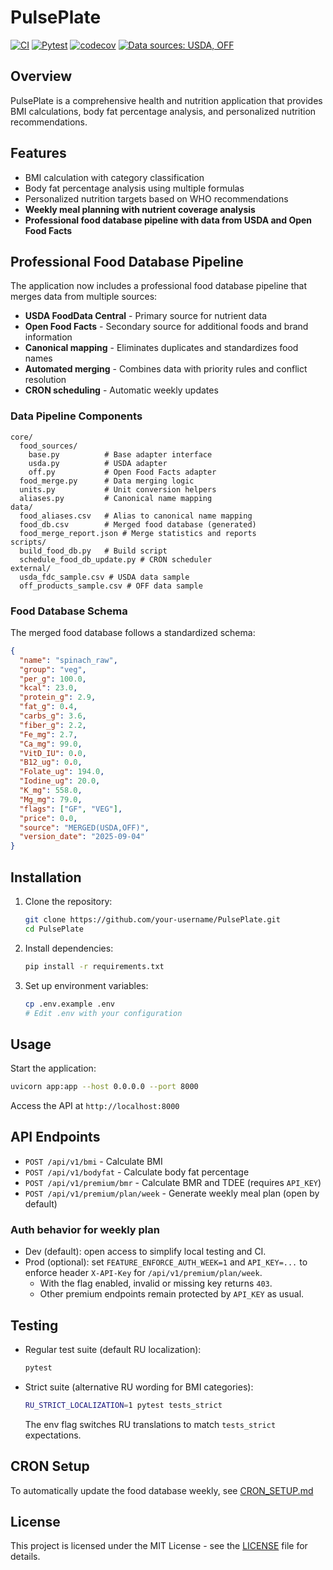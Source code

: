 # PulsePlate

[![CI](https://github.com/your-username/PulsePlate/actions/workflows/ci.yml/badge.svg)](https://github.com/your-username/PulsePlate/actions/workflows/ci.yml)
[![Pytest](https://github.com/your-username/PulsePlate/actions/workflows/python-tests.yml/badge.svg)](https://github.com/your-username/PulsePlate/actions/workflows/python-tests.yml)
[![codecov](https://codecov.io/gh/your-username/PulsePlate/branch/main/graph/badge.svg)](https://codecov.io/gh/your-username/PulsePlate)
[![Data sources: USDA, OFF](https://img.shields.io/badge/Data%20sources-USDA%2C%20OFF-brightgreen)](DATA_SOURCES.md)

## Overview

PulsePlate is a comprehensive health and nutrition application that provides BMI calculations, body fat percentage analysis, and personalized nutrition recommendations.

## Features

- BMI calculation with category classification
- Body fat percentage analysis using multiple formulas
- Personalized nutrition targets based on WHO recommendations
- **Weekly meal planning with nutrient coverage analysis**
- **Professional food database pipeline with data from USDA and Open Food Facts**

## Professional Food Database Pipeline

The application now includes a professional food database pipeline that merges data from multiple sources:

- **USDA FoodData Central** - Primary source for nutrient data
- **Open Food Facts** - Secondary source for additional foods and brand information
- **Canonical mapping** - Eliminates duplicates and standardizes food names
- **Automated merging** - Combines data with priority rules and conflict resolution
- **CRON scheduling** - Automatic weekly updates

### Data Pipeline Components

```
core/
  food_sources/
    base.py          # Base adapter interface
    usda.py          # USDA adapter
    off.py           # Open Food Facts adapter
  food_merge.py      # Data merging logic
  units.py           # Unit conversion helpers
  aliases.py         # Canonical name mapping
data/
  food_aliases.csv   # Alias to canonical name mapping
  food_db.csv        # Merged food database (generated)
  food_merge_report.json # Merge statistics and reports
scripts/
  build_food_db.py   # Build script
  schedule_food_db_update.py # CRON scheduler
external/
  usda_fdc_sample.csv # USDA data sample
  off_products_sample.csv # OFF data sample
```

### Food Database Schema

The merged food database follows a standardized schema:

```json
{
  "name": "spinach_raw",
  "group": "veg",
  "per_g": 100.0,
  "kcal": 23.0,
  "protein_g": 2.9,
  "fat_g": 0.4,
  "carbs_g": 3.6,
  "fiber_g": 2.2,
  "Fe_mg": 2.7,
  "Ca_mg": 99.0,
  "VitD_IU": 0.0,
  "B12_ug": 0.0,
  "Folate_ug": 194.0,
  "Iodine_ug": 20.0,
  "K_mg": 558.0,
  "Mg_mg": 79.0,
  "flags": ["GF", "VEG"],
  "price": 0.0,
  "source": "MERGED(USDA,OFF)",
  "version_date": "2025-09-04"
}
```

## Installation

1. Clone the repository:
   ```bash
   git clone https://github.com/your-username/PulsePlate.git
   cd PulsePlate
   ```

2. Install dependencies:
   ```bash
   pip install -r requirements.txt
   ```

3. Set up environment variables:
   ```bash
   cp .env.example .env
   # Edit .env with your configuration
   ```

## Usage

Start the application:
```bash
uvicorn app:app --host 0.0.0.0 --port 8000
```

Access the API at `http://localhost:8000`

## API Endpoints

- `POST /api/v1/bmi` - Calculate BMI
- `POST /api/v1/bodyfat` - Calculate body fat percentage
- `POST /api/v1/premium/bmr` - Calculate BMR and TDEE (requires `API_KEY`)
- `POST /api/v1/premium/plan/week` - Generate weekly meal plan (open by default)

### Auth behavior for weekly plan
- Dev (default): open access to simplify local testing and CI.
- Prod (optional): set `FEATURE_ENFORCE_AUTH_WEEK=1` and `API_KEY=...` to enforce header `X-API-Key` for `/api/v1/premium/plan/week`.
  - With the flag enabled, invalid or missing key returns `403`.
  - Other premium endpoints remain protected by `API_KEY` as usual.

## Testing

- Regular test suite (default RU localization):
  ```bash
  pytest
  ```

- Strict suite (alternative RU wording for BMI categories):
  ```bash
  RU_STRICT_LOCALIZATION=1 pytest tests_strict
  ```
  The env flag switches RU translations to match `tests_strict` expectations.

## CRON Setup

To automatically update the food database weekly, see [CRON_SETUP.md](CRON_SETUP.md)

## License

This project is licensed under the MIT License - see the [LICENSE](LICENSE) file for details.
